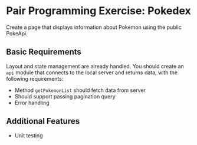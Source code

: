 # Pair Programming Exercise: Pokedex

Create a page that displays information about Pokemon using the public PokeApi.

## Basic Requirements
Layout and state management are already handled. You should create an `api` module that connects to the local server and returns data, with the following requirements:

* Method `getPokemonList` should fetch data from server
* Should support passing pagination query
* Error handling

## Additional Features
* Unit testing
